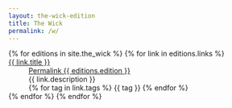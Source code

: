 ```yaml
---
layout: the-wick-edition
title: The Wick
permalink: /w/
---
```


<dl>
  {% for editions in site.the_wick %}
  {% for link in editions.links %}  
  <dt><a href="{{ link.url }}">{{ link.title }}</a></dt>
  <dd><a href="/w/{{ editions.edition }}/">Permalink {{ editions.edition }}</a></dd>
  <dd>{{ link.description }}</dd>
  <dd>{% for tag in link.tags %}
  {{ tag }} {% endfor %}</dd>
  {% endfor %}
  {% endfor %}
</dl>